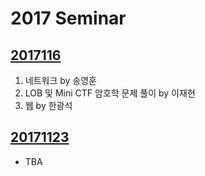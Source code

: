 # 2017 Seminar

## [2017116](https://github.com/ajou-whois/seminar/tree/master/2017/20171116)

1. 네트워크 by 송영훈
1. LOB 및 Mini CTF 암호학 문제 풀이 by 이재현
1. 웹 by 한광석

## [20171123](javascript:alert('TBA'))

* TBA